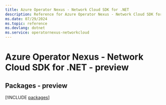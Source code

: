 ```yaml
---
title: Azure Operator Nexus - Network Cloud SDK for .NET
description: Reference for Azure Operator Nexus - Network Cloud SDK for .NET
ms.date: 07/29/2024
ms.topic: reference
ms.devlang: dotnet
ms.service: operatornexus-networkcloud
---
```

# Azure Operator Nexus - Network Cloud SDK for .NET - preview
## Packages - preview
[!INCLUDE [packages](operator-nexus---network-cloud-index.md)]